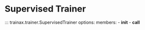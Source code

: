# Supervised Trainer

::: trainax.trainer.SupervisedTrainer
    options:
        members:
            - __init__
            - __call__